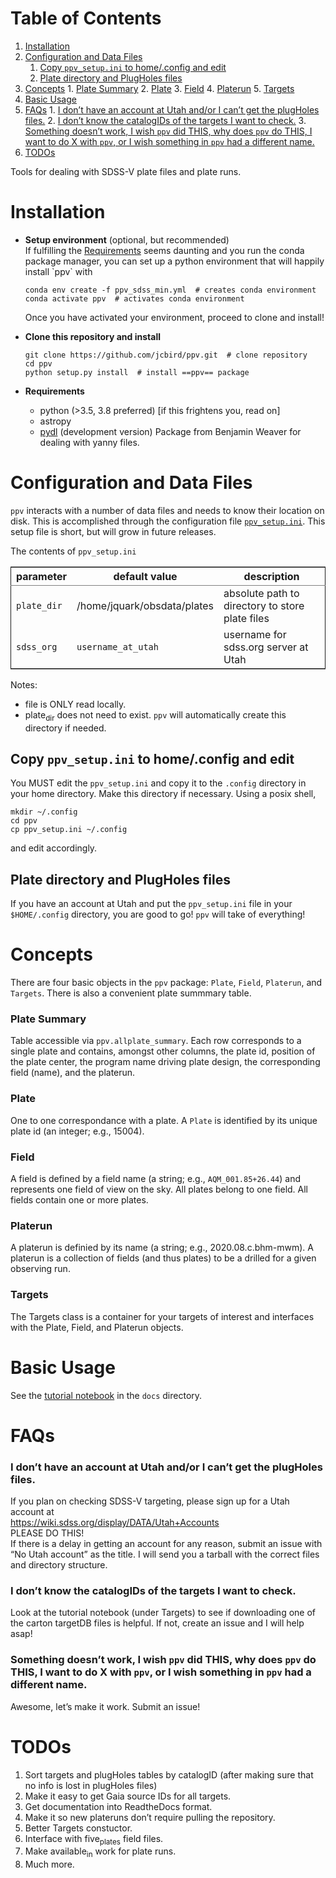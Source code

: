 
# Table of Contents

1.  [Installation](#org8641936)
2.  [Configuration and Data Files](#org205255e)
    1.  [Copy `ppv_setup.ini` to home/.config and edit](#org9ca128f)
    2.  [Plate directory and PlugHoles files](#org0ab8372)
3.  [Concepts](#org052d9ad)
        1.  [Plate Summary](#org4e79f99)
        2.  [Plate](#org75f219a)
        3.  [Field](#org78c7535)
        4.  [Platerun](#orgbc3f352)
        5.  [Targets](#org239174a)
4.  [Basic Usage](#orgf023a44)
5.  [FAQs](#org8a0e1a6)
        1.  [I don&rsquo;t have an account at Utah and/or I can&rsquo;t get the plugHoles files.](#org6cc49d4)
        2.  [I don&rsquo;t know the catalogIDs of the targets I want to check.](#org8f20d35)
        3.  [Something doesn&rsquo;t work, I wish `ppv` did THIS, why does `ppv` do THIS, I want to do X with `ppv`, or I wish something in `ppv` had a different name.](#org1bba2aa)
6.  [TODOs](#orgf8c8958)

Tools for dealing with SDSS-V plate files and plate runs.


<a id="org8641936"></a>

# Installation

-   **Setup environment** (optional, but recommended)   
    If fulfilling the [Requirements](#orgc5a7ce7) seems daunting and you run the conda package manager, you can set up a python environment that will happily install \`ppv\` with
    
        conda env create -f ppv_sdss_min.yml  # creates conda environment
        conda activate ppv  # activates conda environment
    
    Once you have activated your environment, proceed to clone and install!

-   **Clone this repository and install**
    
        git clone https://github.com/jcbird/ppv.git  # clone repository
        cd ppv
        python setup.py install  # install ==ppv== package

-   **Requirements** <a id="orgc5a7ce7"></a>
    -   python (>3.5, 3.8 preferred) [if this frightens you, read on]
    -   astropy
    -   [pydl](https://github.com/jcbird/ppv.git) (development version)
        Package from Benjamin Weaver for dealing with yanny files.


<a id="org205255e"></a>

# Configuration and Data Files

`ppv` interacts with a number of data files and needs to know their location on disk. This is accomplished through the configuration file [`ppv_setup.ini`](ppv_setup.ini). This setup file is short, but will grow in future releases.

The contents of `ppv_setup.ini`

<table border="2" cellspacing="0" cellpadding="6" rules="groups" frame="hsides">


<colgroup>
<col  class="org-left" />

<col  class="org-left" />

<col  class="org-left" />
</colgroup>
<thead>
<tr>
<th scope="col" class="org-left">parameter</th>
<th scope="col" class="org-left">default value</th>
<th scope="col" class="org-left">description</th>
</tr>
</thead>

<tbody>
<tr>
<td class="org-left"><code>plate_dir</code></td>
<td class="org-left">/home/jquark/obsdata/plates</td>
<td class="org-left">absolute path to directory to store plate files</td>
</tr>


<tr>
<td class="org-left"><code>sdss_org</code></td>
<td class="org-left"><code>username_at_utah</code></td>
<td class="org-left">username for sdss.org server at Utah</td>
</tr>
</tbody>
</table>

Notes:

-   file is ONLY read locally.
-   plate<sub>dir</sub> does not need to exist. `ppv` will automatically create this directory if needed.


<a id="org9ca128f"></a>

## Copy `ppv_setup.ini` to home/.config and edit

You MUST edit the `ppv_setup.ini` and copy it to the `.config` directory in your home directory. Make this directory if necessary. Using a posix shell,

    mkdir ~/.config
    cd ppv
    cp ppv_setup.ini ~/.config

and edit accordingly.


<a id="org0ab8372"></a>

## Plate directory and PlugHoles files

If you have an account at Utah and put the `ppv_setup.ini` file in your `$HOME/.config` directory, you are good to go! `ppv` will take of everything!


<a id="org052d9ad"></a>

# Concepts

There are four basic objects in the `ppv` package: `Plate`, `Field`, `Platerun`, and `Targets`. There is also a convenient plate summmary table.


<a id="org4e79f99"></a>

### Plate Summary

Table accessible via `ppv.allplate_summary`. Each row corresponds to a single plate and contains, amongst other columns, the plate id, position of the plate center, the program name driving plate design, the corresponding field (name), and the platerun.


<a id="org75f219a"></a>

### Plate

One to one correspondance with a plate. A `Plate` is identified by its unique plate id (an integer; e.g., 15004).


<a id="org78c7535"></a>

### Field

A field is defined by a field name (a string; e.g., `AQM_001.85+26.44`) and represents one field of view on the sky. All plates belong to one field. All fields contain one or more plates.


<a id="orgbc3f352"></a>

### Platerun

A platerun is definied by its name (a string; e.g., 2020.08.c.bhm-mwm). A platerun is a collection of fields (and thus plates) to be a drilled for a given observing run.


<a id="org239174a"></a>

### Targets

The Targets class is a container for your targets of interest and interfaces with the Plate, Field, and Platerun objects.


<a id="orgf023a44"></a>

# Basic Usage

See the [tutorial notebook](docs/PPV_tutorial.ipynb) in the `docs` directory.


<a id="org8a0e1a6"></a>

# FAQs


<a id="org6cc49d4"></a>

### I don&rsquo;t have an account at Utah and/or I can&rsquo;t get the plugHoles files.

If you plan on checking SDSS-V targeting, please sign up for a Utah account at  
<https://wiki.sdss.org/display/DATA/Utah+Accounts>  
PLEASE DO THIS!   
If there is a delay in getting an account for any reason, submit an issue with &ldquo;No Utah account&rdquo; as the title. I will send you a tarball with the correct files and directory structure.


<a id="org8f20d35"></a>

### I don&rsquo;t know the catalogIDs of the targets I want to check.

Look at the tutorial notebook (under Targets) to see if downloading one of the carton targetDB files is helpful. If not, create an issue and I will help asap!


<a id="org1bba2aa"></a>

### Something doesn&rsquo;t work, I wish `ppv` did THIS, why does `ppv` do THIS, I want to do X with `ppv`, or I wish something in `ppv` had a different name.

Awesome, let&rsquo;s make it work. Submit an issue!


<a id="orgf8c8958"></a>

# TODOs

1.  Sort targets and plugHoles tables by catalogID (after making sure that no info is lost in plugHoles files)
2.  Make it easy to get Gaia source IDs for all targets.
3.  Get documentation into ReadtheDocs format.
4.  Make it so new plateruns don&rsquo;t require pulling the repository.
5.  Better Targets constuctor.
6.  Interface with five<sub>plates</sub> field files.
7.  Make available<sub>in</sub> work for plate runs.
8.  Much more.

